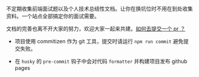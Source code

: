 不定期收集前端面试题以及个人技术总结性文档。让你在换坑位时不用在到处收集资料。一个站点全部搞定你的面试需要。

文档的完善也离不开大家的努力，欢迎大家一起来共建。[如何去提交一个 pr ？](https://juejin.cn/post/6844903821521469448)

- 项目使用 commitizen 作为 git 工具，提交时请运行 `npm run commit` 避免提交失败。

- 在 `husky` 的 `pre-commit` 钩子中会对代码 `formatter` 并构建项目发布 github pages
